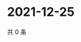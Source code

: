 # 2021-12-25

共 0 条

<!-- BEGIN WEIBO -->
<!-- 最后更新时间 Sat Dec 25 2021 02:00:44 GMT+0800 (China Standard Time) -->

<!-- END WEIBO -->
